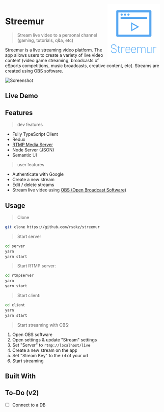 <img src="streemur-logo.png" align="right" />

# Streemur

> Stream live video to a personal channel (gaming, tutorials, q&a, etc)

Streemur is a live streaming video platform. The app allows users to create a variety of live video content (video game streaming, broadcasts of eSports competitions, music broadcasts, creative content, etc). Streams are created using OBS software.

![Screenshot](https://media.giphy.com/media/82PaI9gjyDS4DVnWS2/giphy.gif)

## Live Demo

## Features

> dev features

- Fully TypeScript Client
- Redux
- [RTMP Media Server](https://github.com/illuspas/Node-Media-Server)
- Node Server (JSON)
- Semantic UI

> user features

- Authenticate with Google
- Create a new stream
- Edit / delete streams
- Stream live video using [OBS (Open Broadcast Software)](https://obsproject.com/)

## Usage

> Clone

```sh
git clone https://github.com/rsokz/streemur
```

> Start server

```sh
cd server
yarn
yarn start
```

> Start RTMP server:

```sh
cd rtmpserver
yarn
yarn start
```

> Start client:

```sh
cd client
yarn
yarn start
```

> Start streaming with OBS:

1. Open OBS software
2. Open settings & update "Stream" settings
3. Set "Server" to `rtmp://localhost/live`
4. Create a new stream on the app
5. Set "Stream Key" to the `id` of your url
6. Start streaming

## Built With

## To-Do (v2)

- [ ] Connect to a DB
